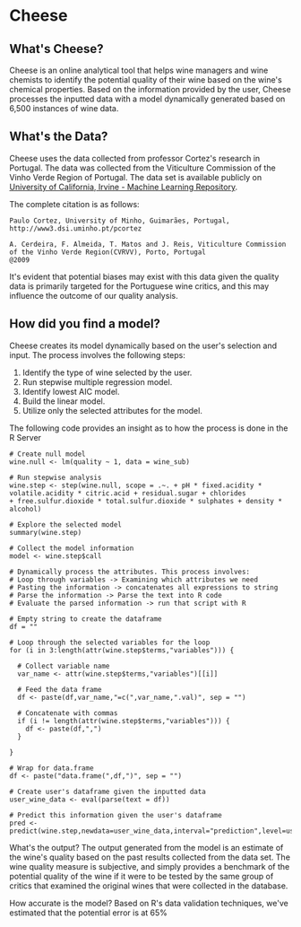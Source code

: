 # Cheese

## What's Cheese?
Cheese is an online analytical tool that helps wine managers and wine chemists to identify the potential quality of their wine based on the wine's chemical properties. Based on the information provided by the user, Cheese processes the inputted data with a model dynamically generated based on 6,500 instances of wine data.

## What's the Data?
Cheese uses the data collected from professor Cortez's research in Portugal. The data was collected from the Viticulture Commission of the Vinho Verde Region of Portugal. The data set is available publicly on [University of California, Irvine - Machine Learning Repository](https://archive.ics.uci.edu/ml/datasets/Wine+Quality).

The complete citation is as follows:

```
Paulo Cortez, University of Minho, Guimarães, Portugal, http://www3.dsi.uminho.pt/pcortez

A. Cerdeira, F. Almeida, T. Matos and J. Reis, Viticulture Commission of the Vinho Verde Region(CVRVV), Porto, Portugal 
@2009

```

It's evident that potential biases may exist with this data given the quality data is primarily targeted for the Portuguese wine critics, and this may influence the outcome of our quality analysis.

## How did you find a model?
Cheese creates its model dynamically based on the user's selection and input.
The process involves the following steps:

1. Identify the type of wine selected by the user.
2. Run stepwise multiple regression model.
3. Identify lowest AIC model.
4. Build the linear model.
5. Utilize only the selected attributes for the model.

The following code provides an insight as to how the process is done in the R Server


```splus
# Create null model
wine.null <- lm(quality ~ 1, data = wine_sub)

# Run stepwise analysis
wine.step <- step(wine.null, scope = .~. + pH * fixed.acidity * volatile.acidity * citric.acid + residual.sugar + chlorides 
+ free.sulfur.dioxide * total.sulfur.dioxide * sulphates + density * alcohol)

# Explore the selected model
summary(wine.step)

# Collect the model information
model <- wine.step$call

# Dynamically process the attributes. This process involves:
# Loop through variables -> Examining which attributes we need
# Pasting the information -> concatenates all expressions to string
# Parse the information -> Parse the text into R code
# Evaluate the parsed information -> run that script with R

# Empty string to create the dataframe
df = ""

# Loop through the selected variables for the loop
for (i in 3:length(attr(wine.step$terms,"variables"))) {
  
  # Collect variable name
  var_name <- attr(wine.step$terms,"variables")[[i]]
  
  # Feed the data frame
  df <- paste(df,var_name,"=c(",var_name,".val)", sep = "")
  
  # Concatenate with commas
  if (i != length(attr(wine.step$terms,"variables"))) {
    df <- paste(df,",")
  }
  
}

# Wrap for data.frame
df <- paste("data.frame(",df,")", sep = "")

# Create user's dataframe given the inputted data
user_wine_data <- eval(parse(text = df))

# Predict this information given the user's dataframe
pred <- predict(wine.step,newdata=user_wine_data,interval="prediction",level=user_prediction_level)

```
                    
What's the output?
The output generated from the model is an estimate of the wine's quality based on the past results collected from the data set. The wine quality measure is subjective, and simply provides a benchmark of the potential quality of the wine if it were to be tested by the same group of critics that examined the original wines that were collected in the database.

How accurate is the model?
Based on R's data validation techniques, we've estimated that the potential error is at 65%